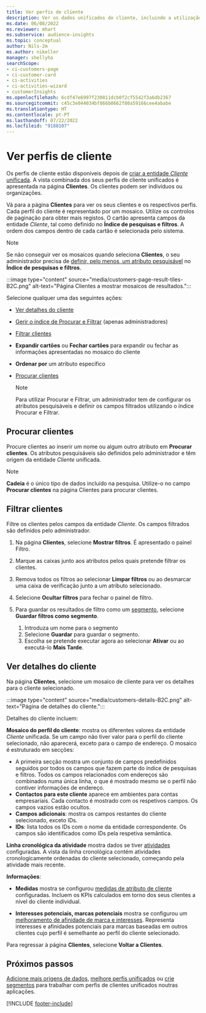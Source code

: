 ```yaml
---
title: Ver perfis de cliente
description: Ver os dados unificados do cliente, incluindo a utilização de pesquisa e filtro
ms.date: 06/08/2022
ms.reviewer: mhart
ms.subservice: audience-insights
ms.topic: conceptual
author: Nils-2m
ms.author: nikeller
manager: shellyha
searchScope:
- ci-customers-page
- ci-customer-card
- ci-activities
- ci-activities-wizard
- customerInsights
ms.openlocfilehash: 6cdf47e6997f230811dcb0f2cf5542f3a6db2367
ms.sourcegitcommit: c45c3e044034bf866b0662f80a59166cee4ababe
ms.translationtype: HT
ms.contentlocale: pt-PT
ms.lasthandoff: 07/22/2022
ms.locfileid: "9188107"
---
```

# <a name="view-customer-profiles"></a>Ver perfis de cliente

Os perfis de cliente estão disponíveis depois de [criar a entidade *Cliente* unificada](data-unification.md). A vista combinada dos seus perfis de cliente unificados é apresentada na página **Clientes**. Os clientes podem ser indivíduos ou organizações.

Vá para a página **Clientes** para ver os seus clientes e os respectivos perfis. Cada perfil do cliente é representado por um mosaico. Utilize os controlos de paginação para obter mais registos. O cartão apresenta campos da entidade *Cliente*, tal como definido no **Índice de pesquisas e filtros**. A ordem dos campos dentro de cada cartão é selecionada pelo sistema.

> [!NOTE]
> Se não conseguir ver os mosaicos quando seleciona **Clientes**, o seu administrador precisa de [definir, pelo menos, um atributo pesquisável](search-filter-index.md) no **Índice de pesquisas e filtros**.

:::image type="content" source="media/customers-page-result-tiles-B2C.png" alt-text="Página Clientes a mostrar mosaicos de resultados.":::

Selecione qualquer uma das seguintes ações:
- [Ver detalhes do cliente](#view-customer-details)
- [Gerir o índice de Procurar e Filtrar](search-filter-index.md) (apenas administradores)
- [Filtrar clientes](#filter-customers)
- **Expandir cartões** ou **Fechar cartões** para expandir ou fechar as informações apresentadas no mosaico do cliente
- **Ordenar por** um atributo específico
- [Procurar clientes](#search-for-customers)

  > [!NOTE]
  > Para utilizar Procurar e Filtrar, um administrador tem de configurar os atributos pesquisáveis e definir os campos filtrados utilizando o índice Procurar e Filtrar.

## <a name="search-for-customers"></a>Procurar clientes

Procure clientes ao inserir um nome ou algum outro atributo em **Procurar clientes**. Os atributos pesquisáveis são definidos pelo administrador e têm origem da entidade *Cliente* unificada.

> [!NOTE]
> **Cadeia** é o único tipo de dados incluído na pesquisa. Utilize-o no campo **Procurar clientes** na página Clientes para procurar clientes.

## <a name="filter-customers"></a>Filtrar clientes

Filtre os clientes pelos campos da entidade *Cliente*. Os campos filtrados são definidos pelo administrador.

1. Na página **Clientes**, selecione **Mostrar filtros**. É apresentado o painel Filtro.

1. Marque as caixas junto aos atributos pelos quais pretende filtrar os clientes.

1. Remova todos os filtros ao selecionar **Limpar filtros** ou ao desmarcar uma caixa de verificação junto a um atributo selecionado.

1. Selecione **Ocultar filtros** para fechar o painel de filtro.

1. Para guardar os resultados de filtro como um [segmento](segments.md), selecione **Guardar filtros como segmento**.
   1. Introduza um nome para o segmento
   1. Selecione **Guardar** para guardar o segmento.
   1. Escolha se pretende executar agora ao selecionar **Ativar** ou ao executá-lo **Mais Tarde**.

## <a name="view-customer-details"></a>Ver detalhes do cliente

Na página **Clientes**, selecione um mosaico de cliente para ver os detalhes para o cliente selecionado.

:::image type="content" source="media/customers-details-B2C.png" alt-text="Página de detalhes do cliente.":::

Detalhes do cliente incluem:

**Mosaico do perfil do cliente**: mostra os diferentes valores da entidade *Cliente* unificada. Se um campo não tiver valor para o perfil do cliente selecionado, não aparecerá, exceto para o campo de endereço. O mosaico é estruturado em secções:

- A primeira secção mostra um conjunto de campos predefinidos seguidos por todos os campos que fazem parte do índice de pesquisas e filtros. Todos os campos relacionados com endereços são combinados numa única linha, o que é mostrado mesmo se o perfil não contiver informações de endereço.
- **Contactos para este cliente** aparece em ambientes para contas empresariais. Cada contacto é mostrado com os respetivos campos. Os campos vazios estão ocultos.
- **Campos adicionais**: mostra os campos restantes do cliente selecionado, exceto IDs.
- **IDs**: lista todos os IDs com o nome da entidade correspondente. Os campos são identificados como IDs pela respetiva semântica.

**Linha cronológica da atividade** mostra dados se tiver [atividades](activities.md) configuradas. A vista da linha cronológica contém atividades cronologicamente ordenadas do cliente selecionado, começando pela atividade mais recente.

**Informações**:

- **Medidas** mostra se configurou [medidas de atributo de cliente](measures.md) configuradas. Incluem os KPIs calculados em torno dos seus clientes a nível do cliente individual.

- **Interesses potenciais, marcas potenciais** mostra se configurou um [melhoramento de afinidade de marca e interesses](enrichment-microsoft.md). Representa interesses e afinidades potenciais para marcas baseadas em outros clientes cujo perfil é semelhante ao perfil do cliente selecionado.

Para regressar à página **Clientes**, selecione **Voltar a Clientes**.

## <a name="next-steps"></a>Próximos passos

[Adicione mais origens de dados](data-sources.md), [melhore perfis unificados](enrichment-hub.md) ou [crie segmentos](segments.md) para trabalhar com perfis de clientes unificados noutras aplicações.

[!INCLUDE [footer-include](includes/footer-banner.md)]
